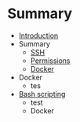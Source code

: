 # Summary

* [Introduction](README.md)
* Summary
   * [SSH](ssh.md)
   * [Permissions](permissions.md)
   * [Docker](docker.md)
* Docker
   * tes
* [Bash scripting](bash_scripting.md)
   * test
   * Docker


